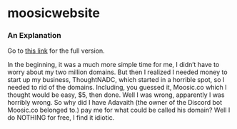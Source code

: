 # moosicwebsite
### An Explanation 

Go to [this link](https://medium.com/@safyrelyons/my-huge-mistake-cc5a3cdc5fa5) for the full version.

In the beginning, it was a much more simple time for me, I didn’t have to worry about my two million domains. But then I realized I needed money to start up my business, ThoughtNADC, which started in a horrible spot, so I needed to rid of the domains. Including, you guessed it, Moosic.co which I thought would be easy, $5, then done. Well I was wrong, apparently I was horribly wrong. So why did I have Adavaith (the owner of the Discord bot Moosic.co belonged to.) pay me for what could be called his domain? Well I do NOTHING for free, I find it idiotic.

